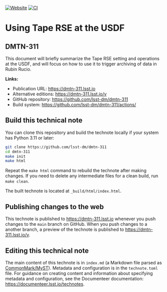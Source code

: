 [![Website](https://img.shields.io/badge/dmtn--311-lsst.io-brightgreen.svg)](https://dmtn-311.lsst.io)
[![CI](https://github.com/lsst-dm/dmtn-311/actions/workflows/ci.yaml/badge.svg)](https://github.com/lsst-dm/dmtn-311/actions/workflows/ci.yaml)

# Using Tape RSE at the USDF

## DMTN-311

This document will briefly summarize the Tape RSE setting and operations at the USDF, and will focus on how to use it to trigger archiving of data in Rubin Rucio.

**Links:**

- Publication URL: https://dmtn-311.lsst.io
- Alternative editions: https://dmtn-311.lsst.io/v
- GitHub repository: https://github.com/lsst-dm/dmtn-311
- Build system: https://github.com/lsst-dm/dmtn-311/actions/


## Build this technical note

You can clone this repository and build the technote locally if your system has Python 3.11 or later:

```sh
git clone https://github.com/lsst-dm/dmtn-311
cd dmtn-311
make init
make html
```

Repeat the `make html` command to rebuild the technote after making changes.
If you need to delete any intermediate files for a clean build, run `make clean`.

The built technote is located at `_build/html/index.html`.

## Publishing changes to the web

This technote is published to https://dmtn-311.lsst.io whenever you push changes to the `main` branch on GitHub.
When you push changes to a another branch, a preview of the technote is published to https://dmtn-311.lsst.io/v.

## Editing this technical note

The main content of this technote is in `index.md` (a Markdown file parsed as [CommonMark/MyST](https://myst-parser.readthedocs.io/en/latest/index.html)).
Metadata and configuration is in the `technote.toml` file.
For guidance on creating content and information about specifying metadata and configuration, see the Documenteer documentation: https://documenteer.lsst.io/technotes.
